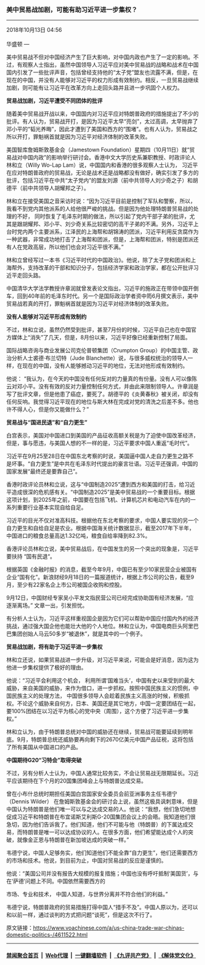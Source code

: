 ### 美中贸易战加剧，可能有助习近平进一步集权？
------------------------

<div class="published">
 <span class="date" title="中国时间">
  <time datetime="2018-10-13T04:56:31+08:00">
   2018年10月13日 04:56
  </time>
 </span>
</div>
<br/>
<div class="wsw">
 <span class="dateline">
  华盛顿 —
 </span>
 <p>
  美中贸易战不但对中国经济产生了巨大影响，对中国内政也产生了一定的影响。不过，有观察人士指出，虽然中国领导人习近平应对美中贸易战的战略和战术在中国国内引发了一些批评声音，包括曾经支持他的“太子党”盟友也流露不满，但是，在现在的中国，并没有人能够对习近平的权力形成有效制约。相反，一旦贸易战继续加剧，则可能有让习近平在改革方向上走回头路并且进一步巩固个人权力。
 </p>
 <p>
  <strong>
   贸易战加剧，习近平遭受不同团体的批评
  </strong>
 </p>
 <p>
  随着美中贸易战开战以来，中国国内对习近平应对特朗普政府的措施提出了不少的批评。有人认为，贸易战开打，是因为习近平太早“亮剑”，太过高调，太早抛弃了邓小平的“韬光养晦”，因此才遭到了美国和西方的“围堵”。也有人认为，贸易战之所以开打，罪魁祸首就是因为习近平对经济体制的改革失败。
 </p>
 <p>
  美国智库詹姆斯敦基金会（Jamestown Foundation）星期四（10月11日）就“贸易战对中国内政”的影响举行研讨会。香港中文大学历史系兼职教授、时政评论人林和立（Willy Wo-Lap Lam）说，中国国内和香港的很多观察人士认为， 习近平在应对特朗普政府的贸易战，无论是战术还是战略都没有做好，确实引发了多方的批评，包括习近平在中共“太子党内”的盟友刘源（前中共领导人刘少奇之子）和胡德平（前中共领导人胡耀邦之子）。
 </p>
 <p>
  林和立在接受美国之音采访时说：“因为习近平目前是控制了军队和警察，所以，我看不到党内其他派系的人给他很严峻的挑战。但是因为他处理特朗普贸易战的处理的不好， 同时恢复了毛泽东时期的做法，所以引起了党内干部子弟的批评，尤其是跟胡耀邦、邓小平、刘少奇关系比较密切的高干子弟的不满。另外，习近平上台时党内两个主要派系，江泽民的上海帮和胡锦涛的团派，习近平利用反贪腐作为一种武器，非常成功地打击了上海帮和团派，但是，上海帮和团派，特别是团派还有人在党政高层，所以他们也会对习近平很不满。”
 </p>
 <p>
  林和立曾经写过一本书《习近平时代的中国政治》。他说，除了太子党和团派和上海帮外，支持改革的干部和知识分子，包括经济学家和政治学家，都在公开批评习近平走回头路。
 </p>
 <p>
  中国清华大学法学教授许章润就曾发表论文指出，习近平的施政正在带领中国开倒车，回到40年前的毛泽东时代。另一个是国际政治学者资中筠6月撰文表示，美中贸易战若真的开打，罪魁祸首就是因为习近平对经济体制的改革失败。
 </p>
 <p>
  <strong>
   没有人能够对习近平形成有效制约
  </strong>
 </p>
 <p>
  不过，林和立说，虽然仍然受到批评，甚至7月份的时候，习近平自己也在中国官方媒体上“消失”了几天，但是，8月份以来，习近平好像已经重新控制了局面。
 </p>
 <p>
  国际战略咨询与商业发展公司克伦普顿集团（Crumpton Group）的中国主管、政治分析人士裘德·布兰切特（Jude Blanchette）说，与很多威权统治的领导人一样，在现在的中国，没有人能够撼动习近平的地位，无法对他形成有效制约。
 </p>
 <p>
  他说： “我认为，在今天的中国没有任何反对的力量真的有份量。没有人可以像陈云对邓小平。没有有效的反对力量控制任何方式，并由此来限制领导人。许章润是写了批评文章，但是他患了癌症，要死了。胡德平的《炎黄春秋》被关闭，却没有任何反响。我觉得习近平现在的地位与斯大林在完成对党的清洗之后差不多。他也许不得人心，但是你又能做什么？”
 </p>
 <p>
  <strong>
   贸易战与“国进民退”和“自力更生”
  </strong>
 </p>
 <p>
  白宫表示，美国对中国进口到美国的产品征收高额关税是为了迫使中国改革经济，但是，事与愿违，与美国人想的不一样的是，习近平要求中国人重返“毛时代”。
 </p>
 <p>
  习近平在9月25至28日在中国东北考察的时说，美国逼中国人走自力更生之路不是坏事。“自力更生”是中共在毛泽东时代提出的豪言壮语。习近平还强调，中国的国家发展“最终还是要靠自己”。
 </p>
 <p>
  香港时政评论员林和立说，这与“中国制造2025”遭到西方和美国的打击，给习近平造成很深的危机感有关。“中国制造2025”是美中贸易战的一个重要目标。根据这项计划，到2025年之前，中国要在包括飞机、计算机芯片和电动汽车在内的一系列重要行业基本实现自给自足。
 </p>
 <p>
  习近平的目光不仅对准高科技。根据他在东北考察的要求，中国人要实现的另一个自力更生和自给自足是农业。根据中国海关统计数据显示，截至2017年下半年，中国进口的粮食总量高达1.32亿吨，粮食自给率降到82.3%。
 </p>
 <p>
  香港评论员林和立说，美中贸易战后，在中国发生的另一个突出的现象是，习近平要扶持 “国有民退“。
 </p>
 <p>
  根据英国《金融时报》的消息，截至今年9月，中国已有至少10家民营企业被国有企业“国有化”。新浪财经9月18日的一篇报道统计，根据上市公司的公告，截至9月，至少有22家名企上市公司被国企收购和控股。
 </p>
 <p>
  9月12日，中国财经专家吴小平发文指民营公司已经完成协助国有经济发展，“应逐渐离场。” 文章一出，引发担忧。
 </p>
 <p>
  有分析人士认为，习近平这样重视国企是因为它们可以帮助中国应付国内外的经济挑战，通过强大国企他也能壮大他的个人地位。林和立认为，中国电商巨头阿里巴巴集团创始人马云50多岁“被退休”，就是其中的一个例子。
 </p>
 <p>
  <strong>
   贸易战加剧，将有助于习近平进一步集权
  </strong>
 </p>
 <p>
  林和立还说，如果贸易战进一步升级，对习近平来说，可能会是好消息，因为这为他进一步集权提供了极好的理由。
 </p>
 <p>
  他说：“习近平会利用这个机会， 利用所谓‘国难当头’，中国有史以来受到的最大威胁，来自美国的威胁，来作为借口，进一步抓权。按照中国民族主义的惯例，中国民族主义的处理方法， 中国很多领导人会趁着民族主义高涨的时候，积极抓权。不论这个威胁来自何方，日本、美国还是其它地方，中国一定要团结在一起，要100%团结在以习近平为核心的党中央（周围），这个方便了习近平进一步集权。”
 </p>
 <p>
  林和立认为，由于特朗普总统对中国的威胁还在继续，贸易战可能要延续到明年底。9月，特朗普总统还威胁要再向剩下的2670亿美元中国产品征税，这将包括了所有美国从中国进口的产品。
 </p>
 <p>
  <strong>
   中国期待G20“习特会”取得突破
  </strong>
 </p>
 <p>
  不过，另有分析人士认为，中国人通常比较务实，不会让贸易战无限期延长。习近平应该期待在下个月的20国集团峰会上与特朗普达成交易。
 </p>
 <p>
  曾在小布什总统时期担任美国白宫国家安全委员会前亚洲事务主任韦德宁（Dennis Wilder） 在詹姆斯敦基金会的研讨会上说，虽然这极具讽刺意味，但是中国认为特朗普是他们唯一可以与之达成交易的人。他说：“我想，他们急切地想促成习近平和特朗普在布宜诺斯艾利斯G-20国集团会议上的会晤。我知道他们很急切，因为他们告诉我了。他们知道，他们不可能与他（特朗普）的下属达成交易，而特朗普是唯一可以达成协议的人。在很多方面，他们希望能达成个人的突破，就像金正恩与特朗普在新加坡达成的突破一样。”
 </p>
 <p>
  韦德宁说，中国人足够务实，他们知道他们不能全靠“自力更生”，他们还需要西方的市场和技术。他说，到目前为止，中国对贸易战的反应是谨慎的。
 </p>
 <p>
  他说：“美国公司并没有报告大规模的报复措施；中国也没有呼吁抵制‘美国货’，与在‘萨德’问题上不同。中国依然需要西方的
 </p>
 <p>
  市场、专业和技术， 中国人知道，与世界分离并不符合他们的利益。”
 </p>
 <p>
  韦德宁说，特朗普政府的贸易措施打得中国人“措手不及”。中国人原以为，还可以和以前一样，通过谈判的方式把问题“谈死”，但是这次不行了。
 </p>
</div>

原文链接：https://www.voachinese.com/a/us-china-trade-war-chinas-domestic-politics-/4611522.html


------------------------
#### [禁闻聚合首页](https://github.com/gfw-breaker/banned-news/blob/master/README.md) &nbsp;|&nbsp; [Web代理](https://github.com/gfw-breaker/open-proxy/blob/master/README.md) &nbsp;|&nbsp;  [一键翻墙软件](https://github.com/gfw-breaker/nogfw/blob/master/README.md) &nbsp;|&nbsp; [《九评共产党》](https://github.com/gfw-breaker/9ping.md/blob/master/README.md#九评之一评共产党是什么) &nbsp;|&nbsp; [《解体党文化》](https://github.com/gfw-breaker/jtdwh.md/blob/master/README.md#绪论)